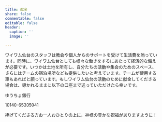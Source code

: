 ```yaml
---
title: 献金
share: false
commentable: false
editable: false
header:
  caption: ''
  image: ''

---
```

ワイワム仙台のスタッフは教会や個人からのサポートを受けて生活費を賄っています。同時に、ワイワム仙台としても様々な働きをするにあたって経済的な備えが必要です。いつかは土地を所有し、自分たちの活動や集会のためのスペース、さらにはチームの宿泊場所なども提供したいと考えています。チームが使用する車もあればと願っています。もしワイワム仙台の活動のために献金してくださる場合は、導かれるままに以下の口座まで送っていただけたら幸いです。

ゆうちょ銀行

10140-65305041

捧げてくださる方お一人おひとりの上に、神様の豊かな祝福がありますように！
